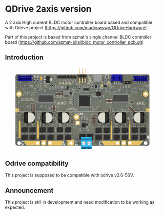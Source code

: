 # QDrive 2axis version

A 2 axis High current BLDC motor controller board based and compatible with Odrive project (https://github.com/madcowswe/ODriveHardware).

Part of this project is based from azmat's single channel BLDC controller board (https://github.com/azmat-bilal/bldc_motor_controller_pcb.git)

## Introduction

<div align="center">
  <img src="images/pcba_3d.png">
</div>



## Odrive compatibility

This project is supposed to be compatible with odrive v3.6-56V.



## Announcement

This project is still in development and need modification to be working as expected. 